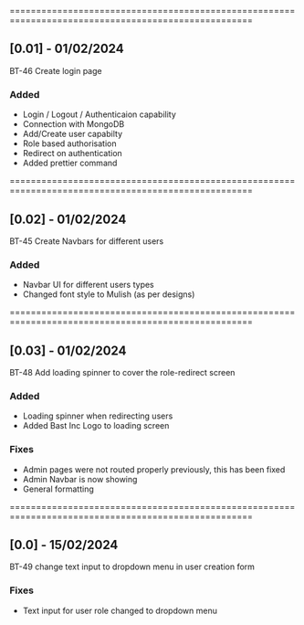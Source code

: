 ====================================================================================================

## [0.01] - 01/02/2024

BT-46 Create login page

### Added

- Login / Logout / Authenticaion capability
- Connection with MongoDB
- Add/Create user capabilty
- Role based authorisation
- Redirect on authentication
- Added prettier command

====================================================================================================

## [0.02] - 01/02/2024

BT-45 Create Navbars for different users

### Added

- Navbar UI for different users types
- Changed font style to Mulish (as per designs)

====================================================================================================

## [0.03] - 01/02/2024

BT-48 Add loading spinner to cover the role-redirect screen

### Added

- Loading spinner when redirecting users
- Added Bast Inc Logo to loading screen

### Fixes

- Admin pages were not routed properly previously, this has been fixed
- Admin Navbar is now showing
- General formatting

====================================================================================================

## [0.0] - 15/02/2024

BT-49 change text input to dropdown menu in user creation form

### Fixes

- Text input for user role changed to dropdown menu
